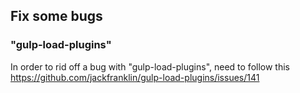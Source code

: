 ## Fix some bugs

### "gulp-load-plugins"

In order to rid off a bug with "gulp-load-plugins",
need to follow this https://github.com/jackfranklin/gulp-load-plugins/issues/141

